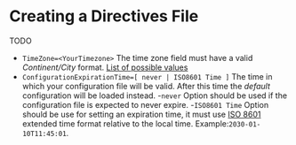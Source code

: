 # Creating a Directives File

TODO


- `TimeZone=<YourTimezone>`
The time zone field must have a valid *Continent/City* format. [List of possible values](./configurations/timezones.md)
- `ConfigurationExpirationTime=[ never | ISO8601 Time ]`
    The time in which your configuration file will be valid. After this time the *default* configuration will be loaded instead. 
    -`never` Option should be used if the configuration file is expected to never expire.
    -`ISO8601 Time` Option should be use for setting an expiration time, it must use [ISO 8601](https://en.wikipedia.org/wiki/ISO_8601) extended time format relative to the local time. Example:`2030-01-10T11:45:01`. 